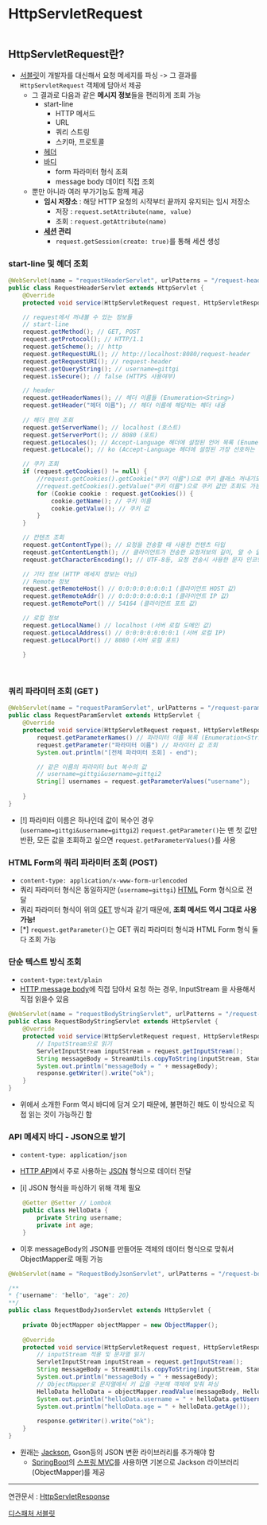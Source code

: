 # HttpServletRequest

```table-of-contents
```
## HttpServletRequest란?

- [서블릿](../../CS/Web/서블릿.md)이 개발자를 대신해서 요청 메세지를 파싱 -> 그 결과를 `HttpServletRequest` 객체에 담아서 제공
	- 그 결과로 다음과 같은 **메시지 정보**들을 편리하게 조회 가능
		- start-line
			- HTTP 메서드
			- URL
			- 쿼리 스트링
			- 스키마, 프로토콜
		- [헤더](../../미완성%20문서/HTTP%20header.md)
		- [바디](../../미완성%20문서/HTTP%20body.md)
			- form 파라미터 형식 조회
			- message body 데이터 직접 조회
	- 뿐만 아니라 여러 부가기능도 함께 제공
		- **임시 저장소** : 해당 HTTP 요청의 시작부터 끝까지 유지되는 임시 저장소
			- 저장 : `request.setAttribute(name, value)`
			- 조회 : `request.getAttribute(name)`
		- **[세션](../../미완성%20문서/Session.md) 관리** 
			- `request.getSession(create: true)`를 통해 세션 생성


### start-line 및 헤더 조회

```java
@WebServlet(name = "requestHeaderServlet", urlPatterns = "/request-header")  
public class RequestHeaderServlet extends HttpServlet {  
    @Override  
    protected void service(HttpServletRequest request, HttpServletResponse response) throws ServletException, IOException {  

	// request에서 꺼내볼 수 있는 정보들
	// start-line
	request.getMethod(); // GET, POST
	request.getProtocol(); // HTTP/1.1
	request.getScheme(); // http
	request.getRequestURL(); // http://localhost:8080/request-header
	request.getRequestURI(); // request-header
	request.getQueryString(); // username=gittgi
	request.isSecure(); // false (HTTPS 사용여부)

	// header 
	request.getHeaderNames(); // 헤더 이름들 (Enumeration<String>)
	request.getHeader("헤더 이름"); // 헤더 이름에 해당하는 헤더 내용
    
    // 헤더 편의 조회
    request.getServerName(); // localhost (호스트)
    request.getServerPort(); // 8080 (포트)
    request.getLocales(); // Accept-Language 헤더에 설정된 언어 목록 (Enumeration<Locale>)
    request.getLocale(); // ko (Accept-Language 헤더에 설정된 가장 선호하는 언어)

	// 쿠키 조회
	if (request.getCookies() != null) {
		//request.getCookies().getCookie("쿠키 이름")으로 쿠키 클래스 꺼내기도 가능
		//request.getCookies().getValue("쿠키 이름")으로 쿠키 값만 조회도 가능
		for (Cookie cookie : request.getCookies()) {
			cookie.getName(); // 쿠키 이름 
			cookie.getValue(); // 쿠키 값
		}	
	}

	// 칸텐츠 조회
	request.getContentType(); // 요청을 전송할 때 사용한 컨텐츠 타입
	reqeust.getContentLength(); // 클라이언트가 전송한 요청저보의 길이, 알 수 없는 경우 -1
	reqeust.getCharacterEncoding(); // UTF-8등, 요청 전송시 사용한 문자 인코딩

	// 기타 정보 (HTTP 메세지 정보는 아님)
	// Remote 정보
	request.getRemoteHost() // 0:0:0:0:0:0:0:1 (클라이언트 HOST 값)
	request.getRemoteAddr() // 0:0:0:0:0:0:0:1 (클라이언트 IP 값)
	request.getRemotePort() // 54164 (클라이언트 포트 값)

	// 로컬 정보
	request.getLocalName() // localhost (서버 로컬 도메인 값)
	request.getLocalAddress() // 0:0:0:0:0:0:0:1 (서버 로컬 IP)
	request.getLocalPort() // 8080 (서버 로컬 포트)
	
    }

	

```


### 쿼리 파라미터 조회 (GET )

```java
@WebServlet(name = "requestParamServlet", urlPatterns = "/request-param")  
public class RequestParamServlet extends HttpServlet {  
    @Override  
    protected void service(HttpServletRequest request, HttpServletResponse response) throws ServletException, IOException {  
        request.getParameterNames() // 파라미터 이름 목록 (Enumeration<String>)
        request.getParameter("파라미터 이름") // 파라미터 값 조회  
        System.out.println("[전체 파라미터 조회] - end");  

		// 같은 이름의 파라미터 but 복수의 값
		// username=gittgi&username=gittgi2
        String[] usernames = request.getParameterValues("username");   
  
    }  
}

```

- [!] 파라미터 이름은 하나인데 값이 복수인 경우 (`username=gittgi&username=gittgi2`) `request.getParameter()`는 맨 첫 값만 반환, 모든 값을 조회하고 싶으면 `request.getParameterValues()`를 사용

### HTML Form의 쿼리 파라미터 조회 (POST)
- `content-type: application/x-www-form-urlencoded`
- 쿼리 파라미터 형식은 동일하지만 (`username=gittgi`) [HTML](../../미완성%20문서/HTML.md) Form 형식으로 전달
- 쿼리 파라미터 형식이 위의 [GET](../../CS/Web/HTTP%20method.md) 방식과 같기 때문에, **조회 메서드 역시 그대로 사용 가능!**
- [*] `request.getParameter()`는 GET 쿼리 파라미터 형식과 HTML Form 형식 둘다 조회 가능
	

### 단순 텍스트 방식 조회 
- `content-type:text/plain`
- [HTTP message body](../../미완성%20문서/HTTP%20body.md)에 직접 담아서 요청 하는 경우, InputStream 을 사용해서 직접 읽을수 있음
```java
@WebServlet(name = "requestBodyStringServlet", urlPatterns = "/request-body-string")  
public class RequestBodyStringServlet extends HttpServlet {  
    @Override  
    protected void service(HttpServletRequest request, HttpServletResponse response) throws ServletException, IOException {  
		// InputStream으로 읽기
        ServletInputStream inputStream = request.getInputStream();  
        String messageBody = StreamUtils.copyToString(inputStream, StandardCharsets.UTF_8);  
        System.out.println("messageBody = " + messageBody);  
        response.getWriter().write("ok");  
    }  
}
```
- 위에서 소개한 Form 역시 바디에 담겨 오기 때문에, 불편하긴 해도 이 방식으로 직접 읽는 것이 가능하긴 함

### API 메세지 바디 - JSON으로 받기
- `content-type: application/json`
- [HTTP API](../../미완성%20문서/HTTP%20API.md)에서 주로 사용하는 [JSON](../../미완성%20문서/JSON.md) 형식으로 데이터 전달

- [i] JSON 형식을 파싱하기 위해 객체 필요
```java
	@Getter @Setter // Lombok
	public class HelloData {  
		private String username;  
		private int age;  
	}
```

- 이후 messageBody의 JSON를 만들어둔 객체의 데이터 형식으로 맞춰서 ObjectMapper로 매핑 가능
```java
@WebServlet(name = "RequestBodyJsonServlet", urlPatterns = "/request-body-json") 

/** 
* {"username": "hello", "age": 20}
**/
public class RequestBodyJsonServlet extends HttpServlet {  
  
    private ObjectMapper objectMapper = new ObjectMapper();  
  
    @Override  
    protected void service(HttpServletRequest request, HttpServletResponse response) throws ServletException, IOException {  
	    // inputStream 적용 및 문자열 읽기
        ServletInputStream inputStream = request.getInputStream();  
        String messageBody = StreamUtils.copyToString(inputStream, StandardCharsets.UTF_8);  
        System.out.println("messageBody = " + messageBody);  
		// ObjectMapper로 문자열에서 키 값을 구분해 객체에 맞춰 파싱
        HelloData helloData = objectMapper.readValue(messageBody, HelloData.class);  
        System.out.println("helloData.username = " + helloData.getUsername());  
        System.out.println("helloData.age = " + helloData.getAge());  
	  
        response.getWriter().write("ok");  
    }  
}
```

- 원래는 [Jackson](../../미완성%20문서/Jackson.md), Gson등의 JSON 변환 라이브러리를 추가해야 함
	- [SpringBoot](../../미완성%20문서/SpringBoot.md)의 [스프링 MVC](스프링%20MVC.md)를 사용하면 기본으로 Jackson 라이브러리(ObjectMapper)를 제공 



---
연관문서 : [HttpServletResponse](HttpServletResponse.md)




[디스패처 서블릿](../../CS/Web/서블릿.md)

